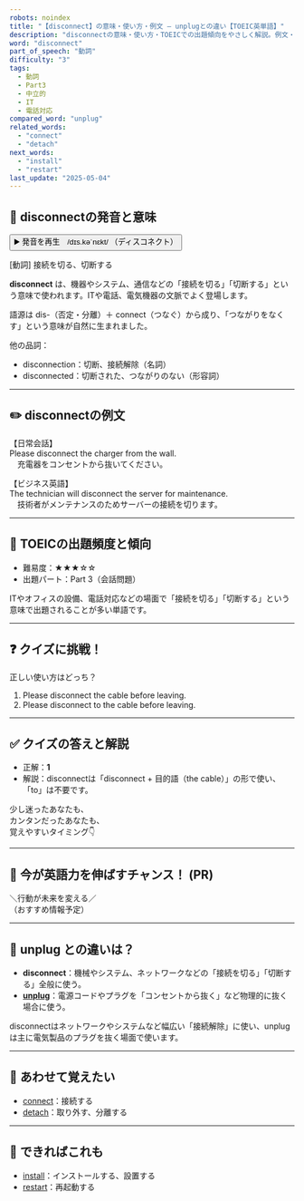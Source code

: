 ```yaml
---
robots: noindex
title: "【disconnect】の意味・使い方・例文 ― unplugとの違い【TOEIC英単語】"
description: "disconnectの意味・使い方・TOEICでの出題傾向をやさしく解説。例文・クイズ付きでunplugとの違いもわかりやすく学べます。"
word: "disconnect"
part_of_speech: "動詞"
difficulty: "3"
tags:
  - 動詞
  - Part3
  - 中立的
  - IT
  - 電話対応
compared_word: "unplug"
related_words:
  - "connect"
  - "detach"
next_words:
  - "install"
  - "restart"
last_update: "2025-05-04"
---
```


## 🔰 disconnectの発音と意味

<button class="play-audio" onclick="playTTS('disconnect')">
  <span class="play-audio-main">
    ▶️ 発音を再生　/dɪs.kəˈnɛkt/
  </span>
  <span class="play-audio-sub">
    （ディスコネクト）
  </span>
</button>

[動詞] 接続を切る、切断する

**disconnect** は、機器やシステム、通信などの「接続を切る」「切断する」という意味で使われます。ITや電話、電気機器の文脈でよく登場します。

語源は dis-（否定・分離）＋ connect（つなぐ）から成り、「つながりをなくす」という意味が自然に生まれました。

他の品詞：  
- disconnection：切断、接続解除（名詞）
- disconnected：切断された、つながりのない（形容詞）

---

## ✏️ disconnectの例文

【日常会話】  
Please disconnect the charger from the wall.  
　充電器をコンセントから抜いてください。

【ビジネス英語】  
The technician will disconnect the server for maintenance.  
　技術者がメンテナンスのためサーバーの接続を切ります。

---

## 🎯 TOEICの出題頻度と傾向

- 難易度：★★★☆☆
- 出題パート：Part 3（会話問題）

ITやオフィスの設備、電話対応などの場面で「接続を切る」「切断する」という意味で出題されることが多い単語です。

---

## ❓ クイズに挑戦！

正しい使い方はどっち？

1. Please disconnect the cable before leaving.  
2. Please disconnect to the cable before leaving.

---

## ✅ クイズの答えと解説

- 正解：**1**
- 解説：disconnectは「disconnect + 目的語（the cable）」の形で使い、「to」は不要です。

少し迷ったあなたも、  
カンタンだったあなたも、  
覚えやすいタイミング👇️

---

## 🚀 今が英語力を伸ばすチャンス！ (PR)

<div class="info-center">
＼行動が未来を変える／<br>  
（おすすめ情報予定）
</div>

---

## 🤔  unplug との違いは？

- **disconnect**：機械やシステム、ネットワークなどの「接続を切る」「切断する」全般に使う。
- **[unplug](/word/unplug/)**：電源コードやプラグを「コンセントから抜く」など物理的に抜く場合に使う。

disconnectはネットワークやシステムなど幅広い「接続解除」に使い、unplugは主に電気製品のプラグを抜く場面で使います。

---

## 🧩 あわせて覚えたい

- [connect](/word/connect/)：接続する
- [detach](/word/detach/)：取り外す、分離する

---

## 📖 できればこれも

- [install](/word/install/)：インストールする、設置する
- [restart](/word/restart/)：再起動する

<!-- cvid: aid31_bid14 -->
